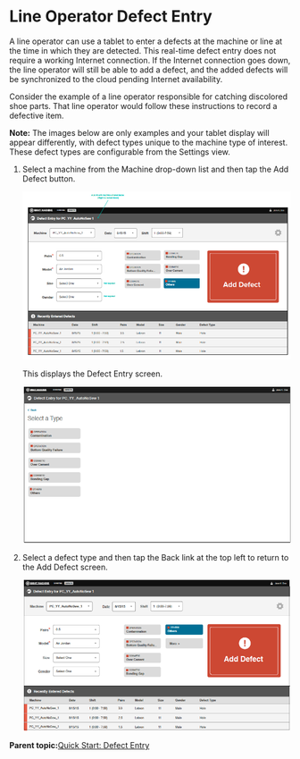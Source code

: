 # Line Operator Defect Entry

A line operator can use a tablet to enter a defects at the machine or line at the time in which they are detected. This real-time defect entry does not require a working Internet connection. If the Internet connection goes down, the line operator will still be able to add a defect, and the added defects will be synchronized to the cloud pending Internet availability.

Consider the example of a line operator responsible for catching discolored shoe parts. That line operator would follow these instructions to record a defective item.

**Note:** The images below are only examples and your tablet display will appear differently, with defect types unique to the machine type of interest. These defect types are configurable from the Settings view.

1.  Select a machine from the Machine drop-down list and then tap the Add Defect button.

    ![](buttonDefect1.png)

    This displays the Defect Entry screen.

    ![](buttonDefect2.png)

2.  Select a defect type and then tap the Back link at the top left to return to the Add Defect screen.

    ![](buttonDefect3.png)


**Parent topic:**[Quick Start: Defect Entry](enterDefectsIntro.md)

